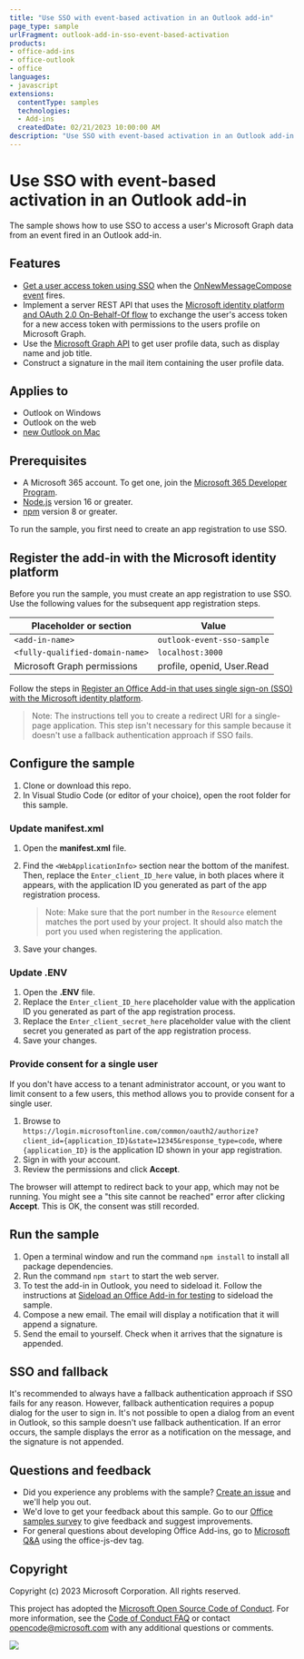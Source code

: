 ```yaml
---
title: "Use SSO with event-based activation in an Outlook add-in"
page_type: sample
urlFragment: outlook-add-in-sso-event-based-activation
products:
- office-add-ins
- office-outlook
- office
languages:
- javascript
extensions:
  contentType: samples
  technologies:
  - Add-ins
  createdDate: 02/21/2023 10:00:00 AM
description: "Use SSO with event-based activation in an Outlook add-in."
---
```


# Use SSO with event-based activation in an Outlook add-in

The sample shows how to use SSO to access a user's Microsoft Graph data from an event fired in an Outlook add-in.

## Features

- [Get a user access token using SSO](https://learn.microsoft.com/outlook/add-ins/authenticate-a-user-with-an-sso-token) when the [OnNewMessageCompose event](https://learn.microsoft.com/office/dev/add-ins/outlook/autolaunch) fires.
- Implement a server REST API that uses the [Microsoft identity platform and OAuth 2.0 On-Behalf-Of flow](https://learn.microsoft.com/azure/active-directory/develop/v2-oauth2-on-behalf-of-flow) to exchange the user's access token for a new access token with permissions to the users profile on Microsoft Graph.
- Use the [Microsoft Graph API](https://developer.microsoft.com/graph/docs/api-reference/v1.0/resources/onedrive) to get user profile data, such as display name and job title.
- Construct a signature in the mail item containing the user profile data.

## Applies to

- Outlook on Windows
- Outlook on the web
- [new Outlook on Mac](https://support.microsoft.com/office/6283be54-e74d-434e-babb-b70cefc77439)

## Prerequisites

- A Microsoft 365 account. To get one, join the [Microsoft 365 Developer Program](https://aka.ms/devprogramsignup).
- [Node.js](https://nodejs.org/) version 16 or greater.
- [npm](https://docs.npmjs.com/downloading-and-installing-node-js-and-npm) version 8 or greater.

To run the sample, you first need to create an app registration to use SSO.

## Register the add-in with the Microsoft identity platform

Before you run the sample, you must create an app registration to use SSO. Use the following values for the subsequent app registration steps.

| Placeholder or section | Value          |
|------------------------|----------------|
| `<add-in-name>`          | `outlook-event-sso-sample` |
| `<fully-qualified-domain-name>` | `localhost:3000` |
| Microsoft Graph permissions | profile, openid, User.Read |

Follow the steps in [Register an Office Add-in that uses single sign-on (SSO) with the Microsoft identity platform](https://learn.microsoft.com/office/dev/add-ins/develop/register-sso-add-in-aad-v2).

> Note: The instructions tell you to create a redirect URI for a single-page application. This step isn't necessary for this sample because it doesn't use a fallback authentication approach if SSO fails.

## Configure the sample

1. Clone or download this repo.
1. In Visual Studio Code (or editor of your choice), open the root folder for this sample.

### Update manifest.xml

1. Open the **manifest.xml** file.
1. Find the `<WebApplicationInfo>` section near the bottom of the manifest. Then, replace the `Enter_client_ID_here` value, in both places where it appears, with the application ID you generated as part of the app registration process.

    > Note: Make sure that the port number in the `Resource` element matches the port used by your project. It should also match the port you used when registering the application.

1. Save your changes.

### Update .ENV

1. Open the **.ENV** file.
1. Replace the `Enter_client_ID_here` placeholder value with the application ID you generated as part of the app registration process.
1. Replace the `Enter_client_secret_here` placeholder value with the client secret you generated as part of the app registration process.
1. Save your changes.



### Provide consent for a single user

If you don't have access to a tenant administrator account, or you want to limit consent to a few users, this method allows you to provide consent for a single user.

1. Browse to `https://login.microsoftonline.com/common/oauth2/authorize?client_id={application_ID}&state=12345&response_type=code`, where `{application_ID}` is the application ID shown in your app registration.
1. Sign in with your account.
1. Review the permissions and click **Accept**.

The browser will attempt to redirect back to your app, which may not be running. You might see a "this site cannot be reached" error after clicking **Accept**. This is OK, the consent was still recorded.

## Run the sample

1. Open a terminal window and run the command `npm install` to install all package dependencies.
1. Run the command `npm start` to start the web server.
1. To test the add-in in Outlook, you need to sideload it. Follow the instructions at [Sideload an Office Add-in for testing](https://learn.microsoft.com/office/dev/add-ins/outlook/sideload-outlook-add-ins-for-testing) to sideload the sample.
1. Compose a new email. The email will display a notification that it will append a signature.
1. Send the email to yourself. Check when it arrives that the signature is appended.

## SSO and fallback

It's recommended to always have a fallback authentication approach if SSO fails for any reason. However, fallback authentication requires a popup dialog for the user to sign in. It's not possible to open a dialog from an event in Outlook, so this sample doesn't use fallback authentication. If an error occurs, the sample displays the error as a notification on the message, and the signature is not appended.

## Questions and feedback

- Did you experience any problems with the sample? [Create an issue](https://github.com/OfficeDev/Office-Add-in-samples/issues/new/choose) and we'll help you out.
- We'd love to get your feedback about this sample. Go to our [Office samples survey](https://aka.ms/OfficeSamplesSurvey) to give feedback and suggest improvements.
- For general questions about developing Office Add-ins, go to [Microsoft Q&A](https://learn.microsoft.com/answers/topics/office-js-dev.html) using the office-js-dev tag.

## Copyright

Copyright (c) 2023 Microsoft Corporation. All rights reserved.

This project has adopted the [Microsoft Open Source Code of Conduct](https://opensource.microsoft.com/codeofconduct/). For more information, see the [Code of Conduct FAQ](https://opensource.microsoft.com/codeofconduct/faq/) or contact [opencode@microsoft.com](mailto:opencode@microsoft.com) with any additional questions or comments.

<img src="https://telemetry.sharepointpnp.com/pnp-officeaddins/samples/outlook-add-in-sso-event-based-activation" />
